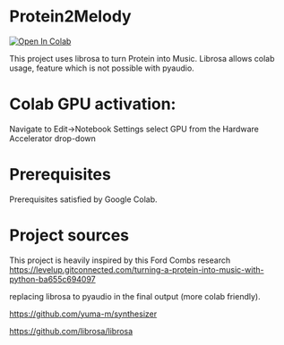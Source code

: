 # Protein2Melody


[![Open In Colab](https://colab.research.google.com/assets/colab-badge.svg)](https://colab.research.google.com/drive/1JwABUN3e1vFwxBeaW_6oF1Jiwjw7smsj?usp=sharing)

This project uses librosa to turn Protein into Music.
Librosa allows colab usage, feature which is not possible with pyaudio.

# Colab GPU activation:

Navigate to Edit→Notebook Settings 
select GPU from the Hardware Accelerator drop-down

# Prerequisites

Prerequisites satisfied by Google Colab.


# Project sources

This project is heavily inspired by this Ford Combs research 
https://levelup.gitconnected.com/turning-a-protein-into-music-with-python-ba655c694097

replacing librosa to pyaudio in the final output (more colab friendly).


https://github.com/yuma-m/synthesizer

https://github.com/librosa/librosa

